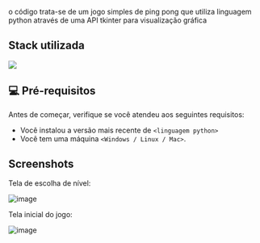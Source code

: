 

o código trata-se de um jogo simples de ping pong que utiliza linguagem python através de uma API tkinter para visualização gráfica

## Stack utilizada

![](https://img.shields.io/badge/Python-3776AB?style=for-the-badge&logo=python&logoColor=white)


## 💻 Pré-requisitos

Antes de começar, verifique se você atendeu aos seguintes requisitos:

* Você instalou a versão mais recente de `<linguagem python>`
* Você tem uma máquina `<Windows / Linux / Mac>`.

    
## Screenshots

Tela de escolha de nível:

![image](https://user-images.githubusercontent.com/69442882/211221292-869f67f1-f9be-4a37-8512-3c37fe1ca361.png)

Tela inicial do jogo:

![image](https://user-images.githubusercontent.com/69442882/211221336-6df4d09e-df27-4277-9767-ffd0af788cd4.png)




